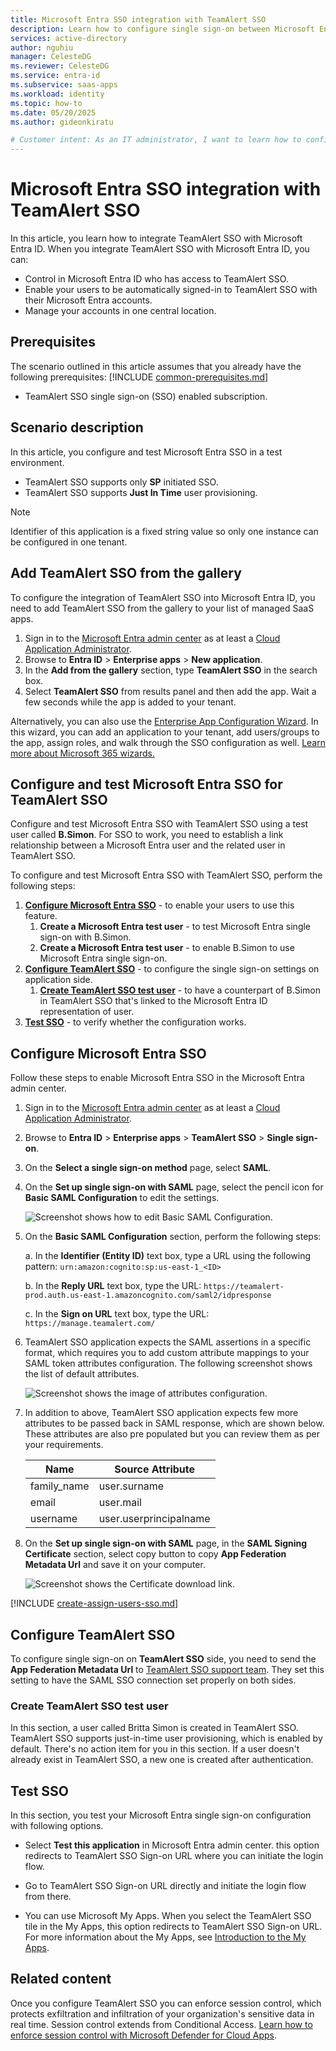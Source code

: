 ```yaml
---
title: Microsoft Entra SSO integration with TeamAlert SSO
description: Learn how to configure single sign-on between Microsoft Entra ID and TeamAlert SSO.
services: active-directory
author: nguhiu
manager: CelesteDG
ms.reviewer: CelesteDG
ms.service: entra-id
ms.subservice: saas-apps
ms.workload: identity
ms.topic: how-to
ms.date: 05/20/2025
ms.author: gideonkiratu

# Customer intent: As an IT administrator, I want to learn how to configure single sign-on between Microsoft Entra ID and TeamAlert SSO so that I can control who has access to TeamAlert SSO, enable automatic sign-in with Microsoft Entra accounts, and manage my accounts in one central location.
---
```


# Microsoft Entra SSO integration with TeamAlert SSO

In this article,  you learn how to integrate TeamAlert SSO with Microsoft Entra ID. When you integrate TeamAlert SSO with Microsoft Entra ID, you can:

* Control in Microsoft Entra ID who has access to TeamAlert SSO.
* Enable your users to be automatically signed-in to TeamAlert SSO with their Microsoft Entra accounts.
* Manage your accounts in one central location.

## Prerequisites
The scenario outlined in this article assumes that you already have the following prerequisites:
[!INCLUDE [common-prerequisites.md](~/identity/saas-apps/includes/common-prerequisites.md)]
* TeamAlert SSO single sign-on (SSO) enabled subscription.

## Scenario description

In this article,  you configure and test Microsoft Entra SSO in a test environment.

* TeamAlert SSO supports only **SP** initiated SSO.
* TeamAlert SSO supports **Just In Time** user provisioning.

> [!NOTE]
> Identifier of this application is a fixed string value so only one instance can be configured in one tenant.

## Add TeamAlert SSO from the gallery

To configure the integration of TeamAlert SSO into Microsoft Entra ID, you need to add TeamAlert SSO from the gallery to your list of managed SaaS apps.

1. Sign in to the [Microsoft Entra admin center](https://entra.microsoft.com) as at least a [Cloud Application Administrator](~/identity/role-based-access-control/permissions-reference.md#cloud-application-administrator).
1. Browse to **Entra ID** > **Enterprise apps** > **New application**.
1. In the **Add from the gallery** section, type **TeamAlert SSO** in the search box.
1. Select **TeamAlert SSO** from results panel and then add the app. Wait a few seconds while the app is added to your tenant.

Alternatively, you can also use the [Enterprise App Configuration Wizard](https://portal.office.com/AdminPortal/home?Q=Docs#/azureadappintegration). In this wizard, you can add an application to your tenant, add users/groups to the app, assign roles, and walk through the SSO configuration as well. [Learn more about Microsoft 365 wizards.](/microsoft-365/admin/misc/azure-ad-setup-guides)

## Configure and test Microsoft Entra SSO for TeamAlert SSO

Configure and test Microsoft Entra SSO with TeamAlert SSO using a test user called **B.Simon**. For SSO to work, you need to establish a link relationship between a Microsoft Entra user and the related user in TeamAlert SSO.

To configure and test Microsoft Entra SSO with TeamAlert SSO, perform the following steps:

1. **[Configure Microsoft Entra SSO](#configure-microsoft-entra-sso)** - to enable your users to use this feature.
    1. **Create a Microsoft Entra test user** - to test Microsoft Entra single sign-on with B.Simon.
    1. **Create a Microsoft Entra test user** - to enable B.Simon to use Microsoft Entra single sign-on.
1. **[Configure TeamAlert SSO](#configure-teamalert-sso)** - to configure the single sign-on settings on application side.
    1. **[Create TeamAlert SSO test user](#create-teamalert-sso-test-user)** - to have a counterpart of B.Simon in TeamAlert SSO that's linked to the Microsoft Entra ID representation of user.
1. **[Test SSO](#test-sso)** - to verify whether the configuration works.

## Configure Microsoft Entra SSO

Follow these steps to enable Microsoft Entra SSO in the Microsoft Entra admin center.

1. Sign in to the [Microsoft Entra admin center](https://entra.microsoft.com) as at least a [Cloud Application Administrator](~/identity/role-based-access-control/permissions-reference.md#cloud-application-administrator).
1. Browse to **Entra ID** > **Enterprise apps** > **TeamAlert SSO** > **Single sign-on**.
1. On the **Select a single sign-on method** page, select **SAML**.
1. On the **Set up single sign-on with SAML** page, select the pencil icon for **Basic SAML Configuration** to edit the settings.

   ![Screenshot shows how to edit Basic SAML Configuration.](common/edit-urls.png "Basic Configuration")

1. On the **Basic SAML Configuration** section, perform the following steps:

    a. In the **Identifier (Entity ID)** text box, type a URL using the following pattern:
    `urn:amazon:cognito:sp:us-east-1_<ID>`

    b. In the **Reply URL** text box, type the URL:
    `https://teamalert-prod.auth.us-east-1.amazoncognito.com/saml2/idpresponse`

    c. In the **Sign on URL** text box, type the URL:
    `https://manage.teamalert.com/`

1. TeamAlert SSO application expects the SAML assertions in a specific format, which requires you to add custom attribute mappings to your SAML token attributes configuration. The following screenshot shows the list of default attributes.

	![Screenshot shows the image of attributes configuration.](common/default-attributes.png "Image")

1. In addition to above, TeamAlert SSO application expects few more attributes to be passed back in SAML response, which are shown below. These attributes are also pre populated but you can review them as per your requirements.
	
	| Name | Source Attribute |
	| -----| ---------------- |
	| family_name | user.surname |
	| email | user.mail |
	| username | user.userprincipalname |

1. On the **Set up single sign-on with SAML** page, in the **SAML Signing Certificate** section, select copy button to copy **App Federation Metadata Url** and save it on your computer.

	![Screenshot shows the Certificate download link.](common/copy-metadataurl.png "Certificate")

[!INCLUDE [create-assign-users-sso.md](~/identity/saas-apps/includes/create-assign-users-sso.md)]

## Configure TeamAlert SSO

To configure single sign-on on **TeamAlert SSO** side, you need to send the **App Federation Metadata Url** to [TeamAlert SSO support team](mailto:info@teamalert.com). They set this setting to have the SAML SSO connection set properly on both sides.

### Create TeamAlert SSO test user

In this section, a user called Britta Simon is created in TeamAlert SSO. TeamAlert SSO supports just-in-time user provisioning, which is enabled by default. There's no action item for you in this section. If a user doesn't already exist in TeamAlert SSO, a new one is created after authentication.

## Test SSO 

In this section, you test your Microsoft Entra single sign-on configuration with following options.
 
* Select **Test this application** in Microsoft Entra admin center. this option redirects to TeamAlert SSO Sign-on URL where you can initiate the login flow.
 
* Go to TeamAlert SSO Sign-on URL directly and initiate the login flow from there.
 
* You can use Microsoft My Apps. When you select the TeamAlert SSO tile in the My Apps, this option redirects to TeamAlert SSO Sign-on URL. For more information about the My Apps, see [Introduction to the My Apps](https://support.microsoft.com/account-billing/sign-in-and-start-apps-from-the-my-apps-portal-2f3b1bae-0e5a-4a86-a33e-876fbd2a4510).

## Related content

Once you configure TeamAlert SSO you can enforce session control, which protects exfiltration and infiltration of your organization's sensitive data in real time. Session control extends from Conditional Access. [Learn how to enforce session control with Microsoft Defender for Cloud Apps](/cloud-app-security/proxy-deployment-any-app).